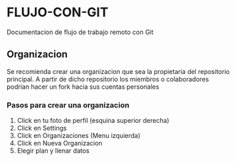# FLUJO-CON-GIT
Documentacion de flujo de trabajo remoto con Git

## Organizacion

Se recomienda crear una organizacion que sea la propietaria del repositorio principal. A partir de dicho repositorio los miembros o colaboradores podrian hacer un fork hacia sus cuentas personales

### Pasos para crear una organizacion

1. Click en tu foto de perfil (esquina superior derecha)
2. Click en Settings
3. Click en Organizaciones (Menu izquierda)
4. Click en Nueva Organizacion
5. Elegir plan y llenar datos